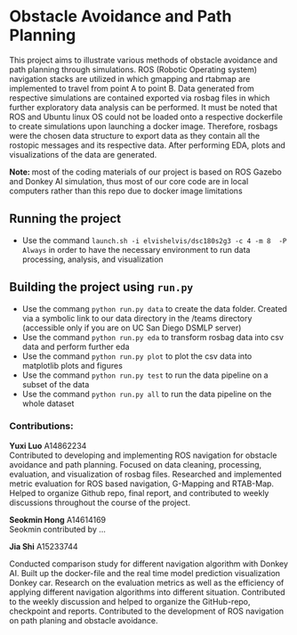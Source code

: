 # Obstacle Avoidance and Path Planning

This project aims to illustrate various methods of obstacle avoidance and path planning through simulations. ROS (Robotic Operating system) navigation stacks are utilized in which gmapping and rtabmap are implemented to travel from point A to point B. Data generated from respective simulations are contained exported via rosbag files in which further exploratory data analysis can be performed. It must be noted that ROS and Ubuntu linux OS could not be loaded onto a respective dockerfile to create simulations upon launching a docker image. Therefore, rosbags were the chosen data structure to export data as they contain all the rostopic messages and its respective data. After performing EDA, plots and visualizations of the data are generated.

<b>Note: </b> most of the coding materials of our project is based on ROS Gazebo and Donkey AI simulation, thus most of our core code are in local computers rather than this repo due to docker image limitations

## Running the project
* Use the command `launch.sh -i elvishelvis/dsc180s2g3 -c 4 -m 8  -P Always` in order to have the necessary environment to run data processing, analysis, and visualization

## Building the project using `run.py`
* Use the commang `python run.py data` to create the data folder. Created via a symbolic link to our data directory in the /teams directory (accessible only if you are on UC San Diego DSMLP server)
* Use the command `python run.py eda` to transform rosbag data into csv data and perform further eda
* Use the command `python run.py plot` to plot the csv data into matplotlib plots and figures
* Use the command `python run.py test` to run the data pipeline on a subset of the data
* Use the command `python run.py all` to run the data pipeline on the whole dataset

### Contributions:
<b>Yuxi Luo</b> A14862234 <br />
Contributed to developing and implementing ROS navigation for obstacle avoidance and path planning. Focused on data cleaning, processing, evaluation, and visualization of rosbag files. Researched and implemented metric evaluation for ROS based navigation, G-Mapping and RTAB-Map. Helped to organize Github repo, final report, and contributed to weekly discussions throughout the course of the project.

<b>Seokmin Hong</b> A14614169 <br />
Seokmin contributed by ...

<b>Jia Shi</b> A15233744 <br />

Conducted comparison study for different navigation algorithm with Donkey AI. Built up the docker-file and the real time model prediction visualization Donkey car. Research on the evaluation metrics as well as the efficiency of applying different navigation algorithms into different situation. Contributed to the weekly discussion and helped to organize the GitHub-repo, checkpoint and reports. Contributed to the development of ROS navigation on path planing and obstacle avoidance. 
